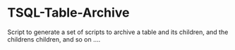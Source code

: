 # TSQL-Table-Archive

Script to generate a set of scripts to archive a table and its children, and the childrens children, and so on ....
